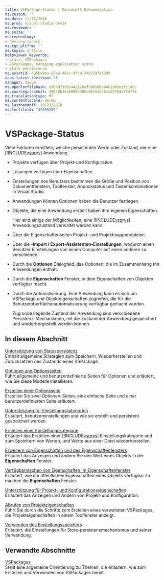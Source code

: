 ```yaml
---
title: VSPackage-Status | Microsoft-Dokumentation
ms.custom: ''
ms.date: 11/15/2016
ms.prod: visual-studio-dev14
ms.reviewer: ''
ms.suite: ''
ms.technology:
- devlang-csharp
ms.tgt_pltfrm: ''
ms.topic: article
helpviewer_keywords:
- state, VSPackages
- VSPackages, managing application state
- state persistence
ms.assetid: 6056a9ea-e7a8-481c-9fc8-340229fa12d9
caps.latest.revision: 25
manager: douge
ms.openlocfilehash: 0364d7190244217bef50b50b60462d69e1fc145c
ms.sourcegitcommit: 240c8b34e80952d00e90c52dcb1a077b9aff47f6
ms.translationtype: MT
ms.contentlocale: de-DE
ms.lasthandoff: 10/23/2018
ms.locfileid: "49895209"
---
```

# <a name="vspackage-state"></a>VSPackage-Status
Viele Faktoren ermitteln, welche persistenten Werte oder Zustand, der eine [!INCLUDE[vsprvs](../includes/vsprvs-md.md)] Anwendung.  
  
- Projekte verfügen über Projekt-und Konfiguration.  
  
- Lösungen verfügen über Eigenschaften.  
  
- Einstellungen des Benutzers bestimmen die Größe und Position von Dokumentfenstern, Toolfenster, Andockstatus und Tastenkombinationen in Visual Studio.  
  
- Anwendungen können Optionen haben die Benutzer festlegen.  
  
- Objekte, die eine Anwendung erstellt haben ihre eigenen Eigenschaften.  
  
  Hier sind einige der Möglichkeiten, eine [!INCLUDE[vsprvs](../includes/vsprvs-md.md)] Anwendungszustand verwaltet werden kann:  
  
- Über die Eigenschaftenseiten Projekt- und Projektmappendateien.  
  
- Über die **-Import / Export-Assistenten-Einstellungen**, wodurch einen Benutzer Einstellungen von einem Computer auf einen anderen zu verschieben.  
  
- Durch die **Optionen** Dialogfeld, das Optionen, die im Zusammenhang mit Anwendungen enthält.  
  
- Durch die **Eigenschaften** Fenster, in dem Eigenschaften von Objekten verfügbar macht.  
  
- Durch die Automatisierung. Eine Anwendung kann es sich um VSPackage und Objekteigenschaften zugreifen, die für die Benutzeroberflächenautomatisierung verfügbar gemacht wurden.  
  
  Zugrunde liegende Zustand der Anwendung sind verschiedene Persistenz-Mechanismen, mit die Zustand der Anwendung gespeichert und wiederhergestellt werden können.  
  
## <a name="in-this-section"></a>In diesem Abschnitt  
 [Unterstützung von Statuspersistenz](../misc/support-for-state-persistence.md)  
 Enthält allgemeine Strategien zum Speichern, Wiederherstellen und Zurücksetzen des Zustands eines VSPackage.  
  
 [Optionen und Optionsseiten](../extensibility/internals/options-and-options-pages.md)  
 Führt allgemeine und benutzerdefinierte Seiten für Optionen und erläutert, wie Sie diese Modelle installieren.  
  
 [Erstellen einer Optionsseite](../extensibility/creating-an-options-page.md)  
 Erstellen Sie zwei Optionen-Seiten, eine einfache Seite und einer benutzerdefinierten Seite erläutert.  
  
 [Unterstützung für Einstellungskategorien](../misc/support-for-settings-categories.md)  
 Erläutert, benutzereinstellungen und wie sie erstellt und persistent gespeichert werden.  
  
 [Erstellen einer Einstellungskategorie](../extensibility/creating-a-settings-category.md)  
 Erläutert das Erstellen einer [!INCLUDE[vsprvs](../includes/vsprvs-md.md)] Einstellungskategorie und zum Speichern von Werten, und Werte aus einer Datei wiederherstellen.  
  
 [Erweitern von Eigenschaften und des Eigenschaftenfensters](../extensibility/extending-properties-and-the-property-window.md)  
 Erläutert das Anzeigen und ändern Sie den Wert eines Objekts in der **Eigenschaften** Fenster.  
  
 [Verfügbarmachen von Eigenschaften im Eigenschaftenfenster](../extensibility/exposing-properties-to-the-properties-window.md)  
 Erläutert, wie die öffentlichen Eigenschaften eines Objekts verfügbar zu machen die **Eigenschaften** Fenster.  
  
 [Unterstützung für Projekt- und Konfigurationseigenschaften](../extensibility/internals/support-for-project-and-configuration-properties.md)  
 Erläutert das Anzeigen und Ändern von Projekt-und Konfiguration.  
  
 [Abrufen von Projekteigenschaften](../extensibility/getting-project-properties.md)  
 Führt Sie durch die Schritte zum Erstellen eines verwalteten VSPackages, die Projekteigenschaften in einem Toolfenster anzeigt.  
  
 [Verwenden des Einstellungsspeichers](../extensibility/using-the-settings-store.md)  
 Erläutert, die Einstellungen für Store-persistenzmechanismus und seiner Verwendung.  
  
## <a name="related-sections"></a>Verwandte Abschnitte  
 [VSPackages](../extensibility/internals/vspackages.md)  
 Stellt eine allgemeine Orientierung zu Themen, die erläutern, wie zum Erstellen und Verwenden von VSPackages bereit.